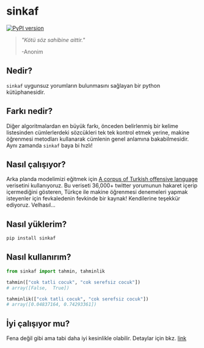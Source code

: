 # sinkaf

[![PyPI version](https://badge.fury.io/py/sinkaf.svg)](https://badge.fury.io/py/sinkaf)

> _"Kötü söz sahibine aittir."_
>
> -Anonim


## Nedir?

`sinkaf` uygunsuz yorumların bulunmasını sağlayan bir python kütüphanesidir.

## Farkı nedir?

Diğer algoritmalardan en büyük farkı, önceden belirlenmiş bir kelime listesinden cümlerlerdeki sözcükleri tek tek kontrol etmek yerine, makine öğrenmesi metodları kullanarak cümlenin genel anlamına bakabilmesidir. Aynı zamanda `sinkaf` baya bi hızlı! 

## Nasıl çalışıyor?

Arka planda modelimizi eğitmek için [A corpus of Turkish offensive language](https://coltekin.github.io/offensive-turkish/guidelines.html) verisetini kullanıyoruz. Bu veriseti 36,000+ twitter yorumunun hakaret içerip içermediğini gösteren, Türkçe ile makine öğrenmesi denemeleri yapmak isteyenler için fevkaledenin fevkinde bir kaynak! Kendilerine teşekkür ediyoruz. Velhasıl...

## Nasıl yüklerim?
```python
pip install sinkaf
```

## Nasıl kullanırım?

```python
from sinkaf import tahmin, tahminlik

tahmin(["cok tatli cocuk", "cok serefsiz cocuk"])
# array([False,  True])

tahminlik(["cok tatli cocuk", "cok serefsiz cocuk"])
# array([0.04837164, 0.74293361])
```

## İyi çalışıyor mu?
Fena değil gibi ama tabi daha iyi kesinlikle olabilir. Detaylar için bkz. [link](sinkaf.ipynb)